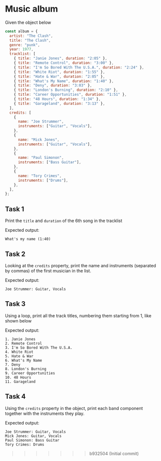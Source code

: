 
# Music album

Given the object below

```js
const album = {
  artist: "The Clash",
  title: "The Clash",
  genre: "punk",
  year: 1977,
  tracklist: [
    { title: "Janie Jones", duration: "2:05" },
    { title: "Remote Control", duration: "3:00" },
    { title: "I'm So Bored With The U.S.A.", duration: "2:24" },
    { title: "White Riot", duration: "1:55" },
    { title: "Hate & War", duration: "2:05" },
    { title: "What's My Name", duration: "1:40" },
    { title: "Deny", duration: "3:03" },
    { title: "London's Burning", duration: "2:10" },
    { title: "Career Opportunities", duration: "1:51" },
    { title: "48 Hours", duration: "1:34" },
    { title: "Garageland", duration: "3:13" },
  ],
  credits: [
    {
      name: "Joe Strummer",
      instruments: ["Guitar", "Vocals"],
    },
    {
      name: "Mick Jones",
      instruments: ["Guitar", "Vocals"],
    },
    {
      name: "Paul Simonon",
      instruments: ["Bass Guitar"],
    },
    {
      name: "Tory Crimes",
      instruments: ["Drums"],
    },
  ],
};
```

## Task 1

Print the `title` and `duration` of the 6th song in the tracklist 

Expected output:

```plaintext
What's my name (1:40)
```

## Task 2

Looking at the `credits` property, print the name and instruments (separated by commas) of the first musician in the list.


Expected output:
```plaintext
Joe Strummer: Guitar, Vocals
```

## Task 3

Using a loop, print all the track titles, numbering them starting from 1, like shown below

Expected output:

```plaintext
1. Janie Jones
2. Remote Control
3. I'm So Bored With The U.S.A.
4. White Riot
5. Hate & War
6. What's My Name
7. Deny
8. London's Burning
9. Career Opportunities
10. 48 Hours
11. Garageland
```

## Task 4

Using the `credits` property in the object, print each band component together with the instruments they play.

Expected output:

```plaintext
Joe Strummer: Guitar, Vocals
Mick Jones: Guitar, Vocals
Paul Simonon: Bass Guitar
Tory Crimes: Drums
```
>>>>>>> b932504 (Initial commit)